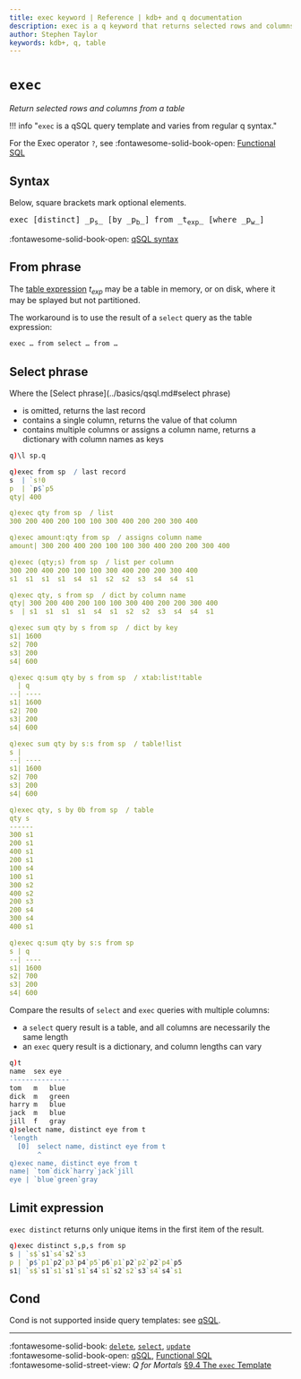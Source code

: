 ```yaml
---
title: exec keyword | Reference | kdb+ and q documentation
description: exec is a q keyword that returns selected rows and columns from a table. Exec is a q operator that does the same in functional SQL.
author: Stephen Taylor
keywords: kdb+, q, table
---
```

# `exec`



_Return selected rows and columns from a table_

!!! info "`exec` is a qSQL query template and varies from regular q syntax."

For the Exec operator `?`, see 
:fontawesome-solid-book-open:
[Functional SQL](../basics/funsql.md)



## Syntax

Below, square brackets mark optional elements.

<pre markdown="1" class="language-txt">
exec [distinct] _p<sub>s</sub>_ [by _p<sub>b</sub>_] from _t<sub>exp</sub>_ [where _p<sub>w</sub>_]
</pre>

:fontawesome-solid-book-open:
[qSQL syntax](../basics/qsql.md)


## From phrase

The [table expression](../basics/qsql.md#from-phrase) _t<sub>exp</sub>_ may be a table in memory, or on disk, where it may be splayed but not partitioned. 

The workaround is to use the result of a `select` query as the table expression:

```txt
exec … from select … from …
```


## Select phrase

Where the [Select phrase](../basics/qsql.md#select phrase) 

-   is omitted, returns the last record
-   contains a single column, returns the value of that column
-   contains multiple columns or assigns a column name, returns a dictionary with column names as keys 

```q
q)\l sp.q

q)exec from sp  / last record
s  | `s!0
p  | `p$`p5
qty| 400

q)exec qty from sp  / list 
300 200 400 200 100 100 300 400 200 200 300 400

q)exec amount:qty from sp  / assigns column name
amount| 300 200 400 200 100 100 300 400 200 200 300 400

q)exec (qty;s) from sp  / list per column 
300 200 400 200 100 100 300 400 200 200 300 400
s1  s1  s1  s1  s4  s1  s2  s2  s3  s4  s4  s1

q)exec qty, s from sp  / dict by column name
qty| 300 200 400 200 100 100 300 400 200 200 300 400
s  | s1  s1  s1  s1  s4  s1  s2  s2  s3  s4  s4  s1

q)exec sum qty by s from sp  / dict by key 
s1| 1600
s2| 700
s3| 200
s4| 600

q)exec q:sum qty by s from sp  / xtab:list!table 
  | q
--| ----
s1| 1600
s2| 700
s3| 200
s4| 600

q)exec sum qty by s:s from sp  / table!list 
s |
--| ----
s1| 1600
s2| 700
s3| 200
s4| 600

q)exec qty, s by 0b from sp  / table
qty s
------
300 s1
200 s1
400 s1
200 s1
100 s4
100 s1
300 s2
400 s2
200 s3
200 s4
300 s4
400 s1

q)exec q:sum qty by s:s from sp
s | q
--| ----
s1| 1600
s2| 700
s3| 200
s4| 600
```

Compare the results of `select` and `exec` queries with multiple columns:

-   a `select` query result is a table, and all columns are necessarily the same length
-   an `exec` query result is a dictionary, and column lengths can vary

```q
q)t
name  sex eye
---------------
tom   m   blue
dick  m   green
harry m   blue
jack  m   blue
jill  f   gray
q)select name, distinct eye from t
'length
  [0]  select name, distinct eye from t
       ^
q)exec name, distinct eye from t
name| `tom`dick`harry`jack`jill
eye | `blue`green`gray
```


## Limit expression

`exec distinct` returns only unique items in the first item of the result.

```q
q)exec distinct s,p,s from sp
s | `s$`s1`s4`s2`s3
p | `p$`p1`p2`p3`p4`p5`p6`p1`p2`p2`p2`p4`p5
s1| `s$`s1`s1`s1`s1`s4`s1`s2`s2`s3`s4`s4`s1
```


## Cond

Cond is not supported inside query templates: 
see [qSQL](../basics/qsql.md#cond).



----

:fontawesome-solid-book:
[`delete`](delete.md),
[`select`](select.md),
[`update`](update.md)
<br>
:fontawesome-solid-book-open:
[qSQL](../basics/qsql.md),
[Functional SQL](../basics/funsql.md)
<br>
:fontawesome-solid-street-view:
_Q for Mortals_
[§9.4 The `exec` Template](/q4m3/9_Queries_q-sql/#94-the-exec-template)  
